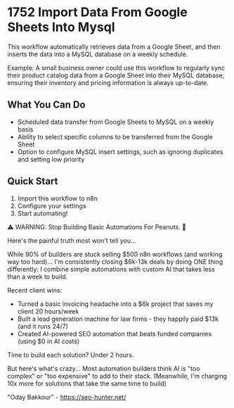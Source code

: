 # 1752 Import Data From Google Sheets Into Mysql

This workflow automatically retrieves data from a Google Sheet, and then inserts the data into a MySQL database on a weekly schedule.

Example: A small business owner could use this workflow to regularly sync their product catalog data from a Google Sheet into their MySQL database, ensuring their inventory and pricing information is always up-to-date.

## What You Can Do
- Scheduled data transfer from Google Sheets to MySQL on a weekly basis
- Ability to select specific columns to be transferred from the Google Sheet
- Option to configure MySQL insert settings, such as ignoring duplicates and setting low priority

## Quick Start
1. Import this workflow to n8n
2. Configure your settings
3. Start automating!

⚠️ WARNING: Stop Building Basic Automations For Peanuts. 🚫

Here's the painful truth most won't tell you...

While 90% of builders are stuck selling $500 n8n workflows (and working way too hard)...
I'm consistently closing $6k-13k deals by doing ONE thing differently:
I combine simple automations with custom AI that takes less than a week to build.

Recent client wins:
* Turned a basic invoicing headache into a $6k project that saves my client 20 hours/week
* Built a lead generation machine for law firms - they happily paid $13k (and it runs 24/7)
* Created AI-powered SEO automation that beats funded companies (using $0 in AI costs)

Time to build each solution? Under 2 hours.

But here's what's crazy...
Most automation builders think AI is "too complex" or "too expensive" to add to their stack.
(Meanwhile, I'm charging 10x more for solutions that take the same time to build)

"Oday Bakkour" - https://seo-hunter.net/
